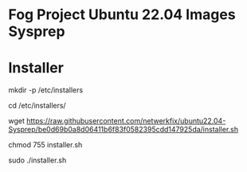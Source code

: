 # Fog Project Ubuntu 22.04 Images Sysprep
# Installer

mkdir -p /etc/installers

cd /etc/installers/

wget https://raw.githubusercontent.com/netwerkfix/ubuntu22.04-Sysprep/be0d69b0a8d06411b6f83f0582395cdd147925da/installer.sh

chmod 755 installer.sh
  
sudo ./installer.sh
